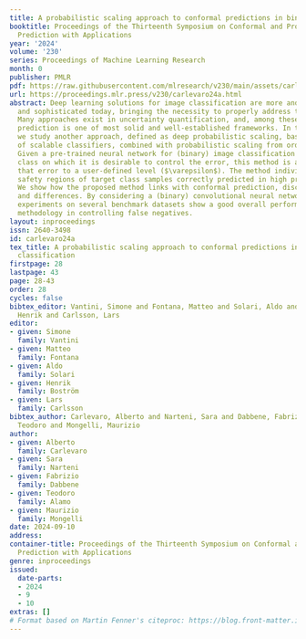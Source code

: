 ```yaml
---
title: A probabilistic scaling approach to conformal predictions in binary image classification
booktitle: Proceedings of the Thirteenth Symposium on Conformal and Probabilistic
  Prediction with Applications
year: '2024'
volume: '230'
series: Proceedings of Machine Learning Research
month: 0
publisher: PMLR
pdf: https://raw.githubusercontent.com/mlresearch/v230/main/assets/carlevaro24a/carlevaro24a.pdf
url: https://proceedings.mlr.press/v230/carlevaro24a.html
abstract: Deep learning solutions for image classification are more and more widespread
  and sophisticated today, bringing the necessity to properly address their reliability.
  Many approaches exist in uncertainty quantification, and, among these, conformal
  prediction is one of most solid and well-established frameworks. In this paper,
  we study another approach, defined as deep probabilistic scaling, based on the notion
  of scalable classifiers, combined with probabilistic scaling from order statistics.
  Given a pre-trained neural network for (binary) image classification and a target
  class on which it is desirable to control the error, this method is able to bound
  that error to a user-defined level ($\varepsilon$). The method individuates probabilistic
  safety regions of target class samples correctly predicted in high probability.
  We show how the proposed method links with conformal prediction, discussing analogies
  and differences. By considering a (binary) convolutional neural network classifier,
  experiments on several benchmark datasets show a good overall performance of the
  methodology in controlling false negatives.
layout: inproceedings
issn: 2640-3498
id: carlevaro24a
tex_title: A probabilistic scaling approach to conformal predictions in binary image
  classification
firstpage: 28
lastpage: 43
page: 28-43
order: 28
cycles: false
bibtex_editor: Vantini, Simone and Fontana, Matteo and Solari, Aldo and Bostr\"{o}m,
  Henrik and Carlsson, Lars
editor:
- given: Simone
  family: Vantini
- given: Matteo
  family: Fontana
- given: Aldo
  family: Solari
- given: Henrik
  family: Boström
- given: Lars
  family: Carlsson
bibtex_author: Carlevaro, Alberto and Narteni, Sara and Dabbene, Fabrizio and Alamo,
  Teodoro and Mongelli, Maurizio
author:
- given: Alberto
  family: Carlevaro
- given: Sara
  family: Narteni
- given: Fabrizio
  family: Dabbene
- given: Teodoro
  family: Alamo
- given: Maurizio
  family: Mongelli
date: 2024-09-10
address:
container-title: Proceedings of the Thirteenth Symposium on Conformal and Probabilistic
  Prediction with Applications
genre: inproceedings
issued:
  date-parts:
  - 2024
  - 9
  - 10
extras: []
# Format based on Martin Fenner's citeproc: https://blog.front-matter.io/posts/citeproc-yaml-for-bibliographies/
---
```

